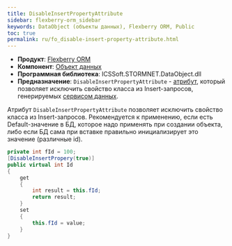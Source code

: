 ```yaml
---
title: DisableInsertPropertyAttribute
sidebar: flexberry-orm_sidebar
keywords: DataObject (объекты данных), Flexberry ORM, Public
toc: true
permalink: ru/fo_disable-insert-property-attribute.html
---
```

* **Продукт**: [Flexberry ORM](fo_flexberry-o-r-m.html)
* **Компонент**: [Объект данных](fo_dataobject.html)
* **Программная библиотека**: ICSSoft.STORMNET.DataObject.dll
* **Предназначение**: `DisableInsertPropertyAttribute` - [атрибут](fo_attributes-class-data.html), который позволяет исключить свойство класса из Insert-запросов, генерируемых [сервисом данных](fo_data-service.html).

Атрибут `DisableInsertPropertyAttribute` позволяет исключить свойство класса из Insert-запросов. Рекомендуется к применению, если есть Default-значение в БД, которое надо применять при создании объекта, либо если БД сама при вставке правильно инициализирует это значение (различные id).

```cs
private int fId = 100;
[DisableInsertPropery(true)]
public virtual int Id
{
	get
	{
		int result = this.fId;
		return result;
	}
	set
	{
		this.fId = value;
	}
}
```